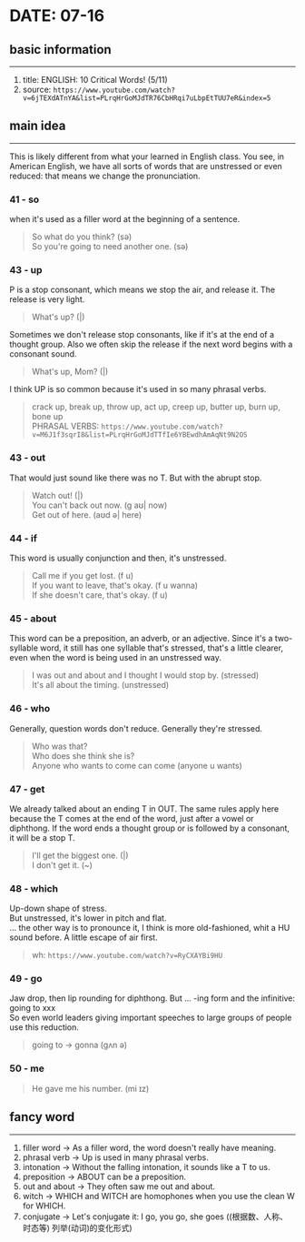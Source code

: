 # DATE: 07-16

## basic information
--------------------
1. title: ENGLISH: 10 Critical Words! (5/11)
2. source: `https://www.youtube.com/watch?v=6jTEXdATnYA&list=PLrqHrGoMJdTR76CbHRqi7uLbpEtTUU7eR&index=5`

## main idea
------------
This is likely different from what your learned in English class. You see, in American English, we have all sorts of words that are unstressed or even reduced: that means we change the pronunciation.

### 41 - so
when it's used as a filler word at the beginning of a sentence.
> So what do you think? (sə)  
> So you're going to need another one. (sə)  

### 43 - up
P is a stop consonant, which means we stop the air, and release it. The release is very light.  
> What's up? (|) 

Sometimes we don't release stop consonants, like if it's at the end of a thought group. Also we often skip the release if the next word begins with a consonant sound.
> What's up, Mom? (|)  

I think UP is so common because it's used in so many phrasal verbs.
> crack up, break up, throw up, act up, creep up, butter up, burn up, bone up  
> PHRASAL VERBS: `https://www.youtube.com/watch?v=M6J1f3sqrI8&list=PLrqHrGoMJdTTfIe6YBEwdhAmAqNt9N2OS`

### 43 - out
That would just sound like there was no T. But with the abrupt stop.
> Watch out! (|)  
> You can't back out now. (g aʊ| now)  
> Get out of here. (aʊd ə| here)  

### 44 - if
This word is usually conjunction and then, it's unstressed.
> Call me if you get lost. (f u)  
> If you want to leave, that's okay. (f u wanna)  
> If she doesn't care, that's okay. (f u)  

### 45 - about
This word can be a preposition, an adverb, or an adjective.
Since it's a two-syllable word, it still has one syllable that's stressed, that's a little clearer, even when the word is being used in an unstressed way.
> I was out and about and I thought I would stop by. (stressed)  
> It's all about the timing. (unstressed)  

### 46 - who
Generally, question words don't reduce. Generally they're stressed.
> Who was that?  
> Who does she think she is?  
> Anyone who wants to come can come (anyone u wants)  

### 47 - get
We already talked about an ending T in OUT. The same rules apply here because the T comes at the end of the word, just after a vowel or diphthong. If the word ends a thought group or is followed by a consonant, it will be a stop T.
> I'll get the biggest one. (|)  
> I don't get it. (~)  

### 48 - which
Up-down shape of stress.  
But unstressed, it's lower in pitch and flat.  
... the other way is to pronounce it, I think is more old-fashioned, whit a HU sound before. A little escape of air first.
> wh: `https://www.youtube.com/watch?v=RyCXAYBi9HU`

### 49 - go
Jaw drop, then lip rounding for diphthong. But ... -ing form and the infinitive: going to xxx  
So even world leaders giving important speeches to large groups of people use this reduction.
> going to -> gonna (gʌn ə)  

### 50 - me
> He gave me his number. (mi ɪz)  


## fancy word
-------------
1. filler word -> As a filler word, the word doesn't really have meaning.
2. phrasal verb -> Up is used in many phrasal verbs.
3. intonation -> Without the falling intonation, it sounds like a T to us.
4. preposition -> ABOUT can be a preposition.
5. out and about -> They often saw me out and about.
6. witch -> WHICH and WITCH are homophones when you use the clean W for WHICH.
7. conjugate -> Let's conjugate it: I go, you go, she goes ((根据数、人称、时态等) 列举(动词)的变化形式)
